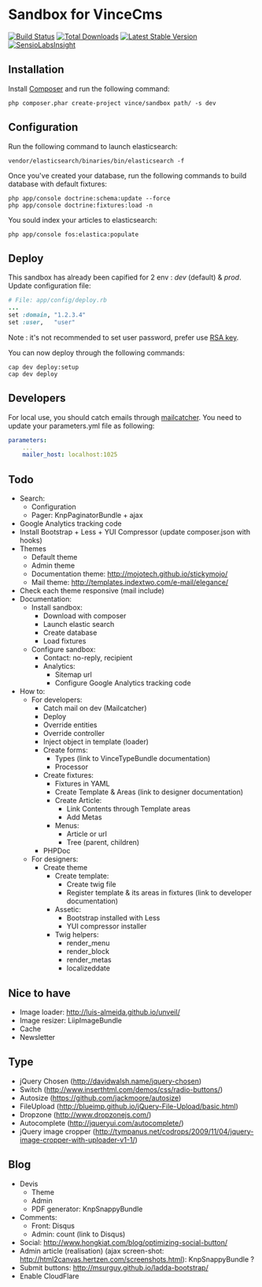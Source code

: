 Sandbox for VinceCms
====================

[![Build Status](https://travis-ci.org/vincentchalamon/sandbox.png)](https://travis-ci.org/vincentchalamon/sandbox)
[![Total Downloads](https://poser.pugx.org/vince/sandbox/downloads.png)](https://packagist.org/packages/vince/sandbox)
[![Latest Stable Version](https://poser.pugx.org/vince/sandbox/v/stable.png)](https://packagist.org/packages/vince/sandbox)
[![SensioLabsInsight](https://insight.sensiolabs.com/projects/cf774cad-f430-4aad-8e4f-db977bd839c8/mini.png)](https://insight.sensiolabs.com/projects/cf774cad-f430-4aad-8e4f-db977bd839c8)

## Installation

Install [Composer](http://getcomposer.org/) and run the following command:
```shell
php composer.phar create-project vince/sandbox path/ -s dev
```

## Configuration

Run the following command to launch elasticsearch:
```shell
vendor/elasticsearch/binaries/bin/elasticsearch -f
```

Once you've created your database, run the following commands to build database with default fixtures:
```shell
php app/console doctrine:schema:update --force
php app/console doctrine:fixtures:load -n
```

You sould index your articles to elasticsearch:
```shell
php app/console fos:elastica:populate
```

## Deploy

This sandbox has already been capified for 2 env : _dev_ (default) & _prod_. Update configuration file:
```ruby
# File: app/config/deploy.rb
...
set :domain, "1.2.3.4"
set :user,   "user"
```

Note : it's not recommended to set user password, prefer use [RSA key](https://help.github.com/articles/generating-ssh-keys).

You can now deploy through the following commands:
```shell
cap dev deploy:setup
cap dev deploy
```

## Developers

For local use, you should catch emails through [mailcatcher](http://mailcatcher.me/). You need to update your
parameters.yml file as following:
```yml
parameters:
    ...
    mailer_host: localhost:1025
```

## Todo

* Search:
    * Configuration
    * Pager: KnpPaginatorBundle + ajax
* Google Analytics tracking code
* Install Bootstrap + Less + YUI Compressor (update composer.json with hooks)
* Themes
    * Default theme
    * Admin theme
    * Documentation theme: http://mojotech.github.io/stickymojo/
    * Mail theme: http://templates.indextwo.com/e-mail/elegance/
* Check each theme responsive (mail include)
* Documentation:
    * Install sandbox:
        * Download with composer
        * Launch elastic search
        * Create database
        * Load fixtures
    * Configure sandbox:
        * Contact: no-reply, recipient
        * Analytics:
            * Sitemap url
            * Configure Google Analytics tracking code
* How to:
    * For developers:
        * Catch mail on dev (Mailcatcher)
        * Deploy
        * Override entities
        * Override controller
        * Inject object in template (loader)
        * Create forms:
            * Types (link to VinceTypeBundle documentation)
            * Processor
        * Create fixtures:
            * Fixtures in YAML
            * Create Template & Areas (link to designer documentation)
            * Create Article:
                * Link Contents through Template areas
                * Add Metas
            * Menus:
                * Article or url
                * Tree (parent, children)
        * PHPDoc
    * For designers:
        * Create theme
            * Create template:
                * Create twig file
                * Register template & its areas in fixtures (link to developer documentation)
            * Assetic:
                * Bootstrap installed with Less
                * YUI compressor installer
            * Twig helpers:
                * render_menu
                * render_block
                * render_metas
                * localizeddate

## Nice to have

* Image loader: http://luis-almeida.github.io/unveil/
* Image resizer: LiipImageBundle
* Cache
* Newsletter

## Type

* jQuery Chosen (http://davidwalsh.name/jquery-chosen)
* Switch (http://www.inserthtml.com/demos/css/radio-buttons/)
* Autosize (https://github.com/jackmoore/autosize)
* FileUpload (http://blueimp.github.io/jQuery-File-Upload/basic.html)
* Dropzone (http://www.dropzonejs.com/)
* Autocomplete (http://jqueryui.com/autocomplete/)
* jQuery image cropper (http://tympanus.net/codrops/2009/11/04/jquery-image-cropper-with-uploader-v1-1/)

## Blog

* Devis
    * Theme
    * Admin
    * PDF generator: KnpSnappyBundle
* Comments:
    * Front: Disqus
    * Admin: count (link to Disqus)
* Social: http://www.hongkiat.com/blog/optimizing-social-button/
* Admin article (realisation) (ajax screen-shot: http://html2canvas.hertzen.com/screenshots.html): KnpSnappyBundle ?
* Submit buttons: http://msurguy.github.io/ladda-bootstrap/
* Enable CloudFlare
